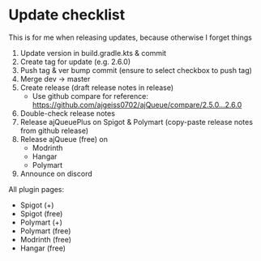 # Update checklist

This is for me when releasing updates, because otherwise I forget things

1. Update version in build.gradle.kts & commit
2. Create tag for update (e.g. 2.6.0)
3. Push tag & ver bump commit (ensure to select checkbox to push tag)
4. Merge dev -> master
5. Create release (draft release notes in release)
    * Use github compare for reference: https://github.com/ajgeiss0702/ajQueue/compare/2.5.0...2.6.0
6. Double-check release notes
7. Release ajQueuePlus on Spigot & Polymart (copy-paste release notes from github release)
8. Release ajQueue (free) on
    * Modrinth
    * Hangar
    * Polymart
9. Announce on discord

All plugin pages:
 - Spigot (+)
 - Spigot (free)
 - Polymart (+)
 - Polymart (free)
 - Modrinth (free)
 - Hangar (free)